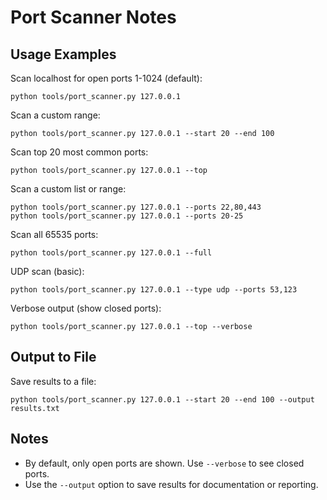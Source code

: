 # Port Scanner Notes

## Usage Examples

Scan localhost for open ports 1-1024 (default):
```
python tools/port_scanner.py 127.0.0.1
```

Scan a custom range:
```
python tools/port_scanner.py 127.0.0.1 --start 20 --end 100
```

Scan top 20 most common ports:
```
python tools/port_scanner.py 127.0.0.1 --top
```

Scan a custom list or range:
```
python tools/port_scanner.py 127.0.0.1 --ports 22,80,443
python tools/port_scanner.py 127.0.0.1 --ports 20-25
```

Scan all 65535 ports:
```
python tools/port_scanner.py 127.0.0.1 --full
```

UDP scan (basic):
```
python tools/port_scanner.py 127.0.0.1 --type udp --ports 53,123
```

Verbose output (show closed ports):
```
python tools/port_scanner.py 127.0.0.1 --top --verbose
```

## Output to File

Save results to a file:
```
python tools/port_scanner.py 127.0.0.1 --start 20 --end 100 --output results.txt
```

## Notes
- By default, only open ports are shown. Use `--verbose` to see closed ports.
- Use the `--output` option to save results for documentation or reporting. 